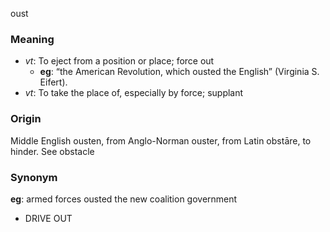 oust
### Meaning
+ _vt_: To eject from a position or place; force out
    + __eg__: “the American Revolution, which ousted the English” (Virginia S. Eifert).
+ _vt_: To take the place of, especially by force; supplant

### Origin

Middle English ousten, from Anglo-Norman ouster, from Latin obstāre, to hinder. See obstacle

### Synonym

__eg__: armed forces ousted the new coalition government

+ DRIVE OUT


